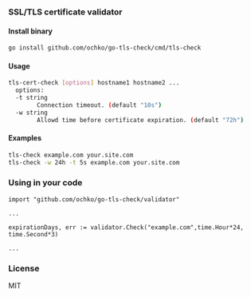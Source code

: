 ### SSL/TLS certificate validator

#### Install binary
```sh
go install github.com/ochko/go-tls-check/cmd/tls-check
```

#### Usage
```sh
tls-cert-check [options] hostname1 hostname2 ...
  options:
  -t string
    	Connection timeout. (default "10s")
  -w string
    	Allowd time before certificate expiration. (default "72h")
```

#### Examples
```sh
tls-check example.com your.site.com
tls-check -w 24h -t 5s example.com your.site.com
```

### Using in your code

```golang
import "github.com/ochko/go-tls-check/validator"

...

expirationDays, err := validator.Check("example.com",time.Hour*24, time.Second*3)

...

```

### License

MIT
